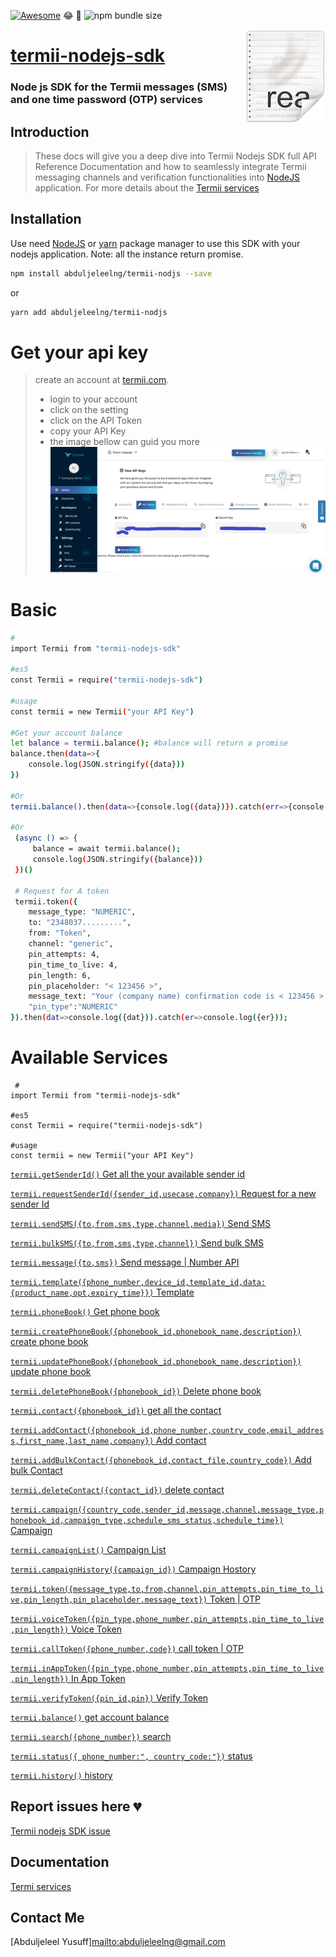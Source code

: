 [![Awesome](https://cdn.rawgit.com/sindresorhus/awesome/d7305f38d29fed78fa85652e3a63e154dd8e8829/media/badge.svg)](https://github.com/abduljeleelng/#readme) :joy: 💖
![npm bundle size](https://img.shields.io/bundlephobia/min/termii?color=yellow&label=Termii&logo=awsome)


<img src="icon.png" align="right" />

# [termii-nodejs-sdk](https://developers.termii.com/)
### Node js SDK for the Termii messages (SMS) and one time password (OTP) services
## Introduction
>  These docs will give you a deep dive into Termii Nodejs SDK full  API Reference Documentation and how to seamlessly integrate Termii messaging channels and verification functionalities into [NodeJS](https://nodejs.org/) application.
> For more details about the [Termii services](https://developers.termii.com/)

## Installation

Use need [NodeJS](https://nodejs.org/) or [yarn](https://yarnpkg.com) package manager to use this SDK with your nodejs application.
Note: all the instance return promise.

```bash
npm install abduljeleelng/termii-nodjs --save
```
or

```bash
yarn add abduljeleelng/termii-nodjs
```
# Get your api key
> create an account at [termii.com](termii.com).
> - login to your account
> - click on the setting
> - click on the API Token
> - copy your API Key
> - the image bellow can guid you more
     ![termii API console!](termiiapi.png "API cosole")
>
>
# Basic
```bash
#
import Termii from "termii-nodejs-sdk"

#es5
const Termii = require("termii-nodejs-sdk")

#usage 
const termii = new Termii("your API Key")

#Get your account balance 
let balance = termii.balance(); #balance will return a promise
balance.then(data=>{
    console.log(JSON.stringify({data}))
})

#Or
termii.balance().then(data=>{console.log({data})}).catch(err=>{console.log({err})})

#Or
 (async () => {
     balance = await termii.balance();
     console.log(JSON.stringify({balance}))
 })()
 
 # Request for A token 
 termii.token({
    message_type: "NUMERIC",
    to: "2348037.........",
    from: "Token",
    channel: "generic",
    pin_attempts: 4,
    pin_time_to_live: 4,
    pin_length: 6,
    pin_placeholder: "< 123456 >",
    message_text: "Your (company name) confirmation code is < 123456 >. It expires in 30 minutes",
    "pin_type":"NUMERIC"
}).then(dat=>console.log({dat})).catch(er=>console.log({er}));
```

# Available Services
```
 #
import Termii from "termii-nodejs-sdk"

#es5
const Termii = require("termii-nodejs-sdk")

#usage 
const termii = new Termii("your API Key")
 ```

[`termii.getSenderId()` Get all the your available sender id ](docs/senderId.md)

[`termii.requestSenderId({sender_id,usecase,company})` Request for a new sender Id ](docs/requestSenderId.md)

[`termii.sendSMS({to,from,sms,type,channel,media})` Send SMS ]()

[`termii.bulkSMS({to,from,sms,type,channel})` Send bulk SMS ]()

[`termii.message({to,sms})` Send message | Number API ]()

[`termii.template({phone_number,device_id,template_id,data:{product_name,opt,expiry_time}})` Template ]()

[`termii.phoneBook()` Get phone book ]()

[`termii.createPhoneBook({phonebook_id,phonebook_name,description})` create phone book ]()
 
[`termii.updatePhoneBook({phonebook_id,phonebook_name,description})` update phone book ]()

[`termii.deletePhoneBook({phonebook_id})` Delete phone book ]()

[`termii.contact({phonebook_id})` get all the contact ]()

[`termii.addContact({phonebook_id,phone_number,country_code,email_address,first_name,last_name,company})` Add contact ]()

[`termii.addBulkContact({phonebook_id,contact_file,country_code})` Add bulk Contact ]()

[`termii.deleteContact({contact_id})` delete contact ]()

[`termii.campaign({country_code,sender_id,message,channel,message_type,phonebook_id,campaign_type,schedule_sms_status,schedule_time})` Campaign ]()

[`termii.campaignList()` Campaign List ]()

[`termii.campaignHistory({campaign_id})` Campaign Hostory ]()

[`termii.token({message_type,to,from,channel,pin_attempts,pin_time_to_live,pin_length,pin_placeholder,message_text})` Token | OTP ]()

[`termii.voiceToken({pin_type,phone_number,pin_attempts,pin_time_to_live,pin_length})` Voice Token]()

[`termii.callToken({phone_number,code})` call token | OTP ]()

[`termii.inAppToken({pin_type,phone_number,pin_attempts,pin_time_to_live,pin_length})` In App Token ]()

[`termii.verifyToken({pin_id,pin})` Verify Token ]()

[`termii.balance()` get account balance ]()

[`termii.search({phone_number})` search ]()

[`termii.status({ phone_number:", country_code:"})` status ]()

[`termii.history()` history ]()



## Report issues here 💔
[Termii nodejs SDK issue](https://github.com/abduljeleelng/termii-nodejs-sdk/issues)

## Documentation
[Termi services](https://termii.com)


## Contact Me
[Abduljeleel Yusuff]<mailto:abduljeleelng@gmail.com> 


